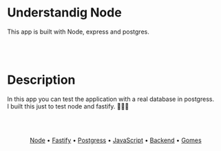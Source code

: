 # Understandig Node

This app is built with Node, express and postgres.

<br/><br/>

# Description

In this app you can test the application with a real database in postgress. <br />
I built this just to test node and fastify. 👨‍💻💾

<br/><br />
<p align="center">
 <a href="#objetivo">Node</a> •
 <a href="#roadmap">Fastify</a> •
 <a href="#contribuicao">Postgress</a> • 
 <a href="#licenc-a">JavaScript</a> • 
 <a href="#licenc-a">Backend</a> • 
 <a href="#autor">Gomes</a>
</p>
